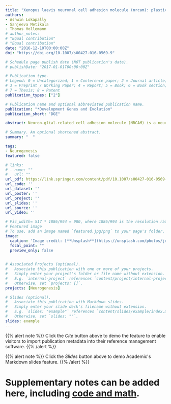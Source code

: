 ```yaml
---
title: "Xenopus laevis neuronal cell adhesion molecule (nrcam): plasticity of a CAM in the developing nervous system"
authors:
- Ashwin Lokapally
- Sanjeeva Metikala
- Thomas Hollemann
# author_notes:
# "Equal contribution"
# "Equal contribution"
date: "2016-12-10T00:00:00Z"
doi: "https://doi.org/10.1007/s00427-016-0569-9"

# Schedule page publish date (NOT publication's date).
# publishDate: "2017-01-01T00:00:00Z"

# Publication type.
# Legend: 0 = Uncategorized; 1 = Conference paper; 2 = Journal article;
# 3 = Preprint / Working Paper; 4 = Report; 5 = Book; 6 = Book section;
# 7 = Thesis; 8 = Patent
publication_types: ["2"]

# Publication name and optional abbreviated publication name.
publication: "*Development Genes and Evolution"
publication_short: "DGE"

abstract: Neuron-glial-related cell adhesion molecule (NRCAM) is a neuronal cell adhesion molecule of the L1 immunoglobulin superfamily, which plays diverse roles during nervous system development including axon growth and guidance, synapse formation, and formation of the myelinated nerve. Perturbations in NRCAM function cause a wide variety of disorders, which can affect wiring and targeting of neurons, or cause psychiatric disorders as well as cancers through abnormal modulation of signaling events. In the present study, we characterize the Xenopus laevis homolog of nrcam. Expression of Xenopus nrcam is most abundant along the dorsal midline throughout the developing brain and in the outer nuclear layer of the retina.

# Summary. An optional shortened abstract.
summary: "  "

tags:
- Neurogenesis
featured: false

# links:
# - name: ""
#   url: ""
url_pdf: https://link.springer.com/content/pdf/10.1007/s00427-016-0569-9.pdf
url_code: ''
url_dataset: ''
url_poster: ''
url_project: ''
url_slides: ''
url_source: ''
url_video: ''

# Pic_wdith= 517 * 1886/994 = 980, where 1886/994 is the resolution ratio of the image
# Featured image
# To use, add an image named `featured.jpg/png` to your page's folder. 
image:
  caption: 'Image credit: [**Unsplash**](https://unsplash.com/photos/jdD8gXaTZsc)'
  focal_point: ""
  preview_only: false

 
# Associated Projects (optional).
#   Associate this publication with one or more of your projects.
#   Simply enter your project's folder or file name without extension.
#   E.g. `internal-project` references `content/project/internal-project/index.md`.
#   Otherwise, set `projects: []`.
projects: [Neurogenesis]

# Slides (optional).
#   Associate this publication with Markdown slides.
#   Simply enter your slide deck's filename without extension.
#   E.g. `slides: "example"` references `content/slides/example/index.md`.
#   Otherwise, set `slides: ""`.
slides: example
---
```


{{% alert note %}}
Click the *Cite* button above to demo the feature to enable visitors to import publication metadata into their reference management software.
{{% /alert %}}

{{% alert note %}}
Click the *Slides* button above to demo Academic's Markdown slides feature.
{{% /alert %}}

# Supplementary notes can be added here, including [code and math](https://sourcethemes.com/academic/docs/writing-markdown-latex/).
